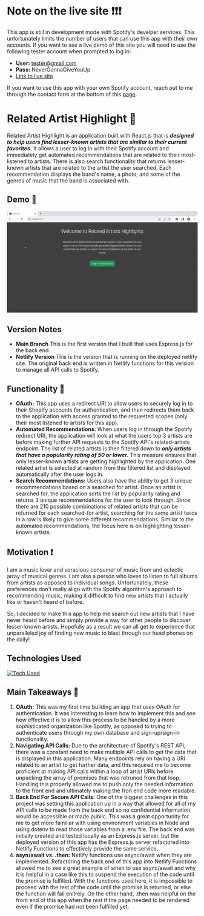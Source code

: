 # Note on the live site :exclamation::exclamation::exclamation:

This app is still in development mode with Spotify's develper services. This unfortunately limits the number of users that can use this
app with their own accounts. If you want to see a live demo of this site you will need to use the following tester account when prompted to log in:

- __User:__ tester@gmail.com
- __Pass:__ NeverGonnaGiveYouUp
- [Link to live site](https://related-artist-highlight.netlify.app/)

If you want to use this app with your own Spotify account, reach out to me through the contact form at the bottom of this [page](portfolio-site-here).

# Related Artist Highlight :musical_note:

Related Artist Highlight is an application built with React.js that is __*designed to help users find lesser-known artists that are similar to their current favorites.*__ It allows a user to log in with their Spotify account and immediately get automated recommendations that are related to their most-listened to artists. There is also search functionality that returns lesser-known artists that are related to the artist the user searched.  Each recommendation displays the band's name, a photo, and some of the genres of music that the band is associated with.

## Demo :movie_camera:
![GIF Demo](https://github.com/Rich5656/related-artist-highlight/blob/main/related-artist-highlight-demo.gif)

## Version Notes
- __Main Branch__ This is the first version that I built that uses Express.js for the back end.
- __Netlify Version__ This is the version that is running on the deployed netlify site. The original back end is written in Netlify functions for this version to manage all API calls to Spotify.

## Functionality :wrench:
- __OAuth:__ This app uses a redirect URI to allow users to securely log in to their Shopify accounts for authentication, and then redirects them back to the application with access granted to the requested scopes (only their most listened to artists for this app).
- __Automated Recommendations:__ When users log in through the Spotify redirect URI, the application will look at what the users top 3 artists are before making further API requests to the Spotify API's related-artists endpoint. The list of related artists is then filtered down to __*only artists that have a popularity rating of 50 or lower.*__ This measure ensures that only lesser-known artists are getting highlighted by the application. One related artist is selected at random from this filtered list and displayed automatically after the user logs in.
- __Search Recommendations:__ Users also have the ability to get 3 unique recommendations based on a searched for artist. Once an artist is searched for, the application sorts the list by popularity rating and returns 3 unique recommendations for the user to look through. Since there are 210 possible combinations of related artists that can be returned for each searched-for artist, searching for the same artist twice in a row is likely to give some different recommendations. Similar to the automated recommendations, the focus here is on highlighting lesser-known artists.


## Motivation :exclamation:

I am a music lover and voracious consumer of music from and eclectic array of musical genres. I am also a person who loves to listen to full albums from artists as opposed to individual songs. Unfortunately, these preferences don't really align with the Spotify algorithm's approach to recommending music, making it difficult to find new artists that I actually like or haven't heard of before.

So, I decided to make this app to help me search out new artists that I have never heard before and simply provide a way for other people to discover lesser-known artists. Hopefully as a result we can all get to experience that unparalleled joy of finding new music to blast through our head phones on the daily!

## Technologies Used

[![Tech Used](https://skillicons.dev/icons?i=react,express,nodejs,js,html,css,git,github,bootstrap,netlify)](https://skillicons.dev)

## Main Takeaways :blue_book:

1. __OAuth:__ This was my first time building an app that uses OAuth for authentication. It was interesting to learn how to implement this and see how effective it is to allow this process to be handled by a more sophisticated organization like Spotify, as opposed to trying to authenticate users through my own database and sign-up/sign-in functionality.
2. __Navigating API Calls:__ Due to the architecture of Spotify's REST API, there was a constant need to make multiple API calls to get the data that is displayed in this application. Many endpoints rely on having a URI related to an artist to get further data, and this required me to become proficient at making API calls within a loop of artist URIs before unpacking the array of promises that was retruned from that loop. Handling this properly allowed me to push only the needed information to the front end and ultimately making the fron end code more readable.
3. __Back End For Secure API Calls:__ One of the biggest challenges in this project was setting this application up in a way that allowed for all of my API calls to be made from the back end so no confidential information would be accessible or made public. This was a great opportunity for me to get more familiar with using environment variables in Node and using dotenv to read those variables from a .env file. The back end was initially created and tested locally as an Express.js server, but the deployed version of this app has the Express.js server refactored into Netlify Functions to effectively provide the same service. 
4. __asyn/await vs. .then:__ Netlify functions use async/await when they are implemented. Refactoring the back end of this app into Netlify Functions allowed me to see a great example of when to use async/await and why it is helpful in a case like this to suspend the execution of the code until the promise is fulfilled. With the functions used here, it is impossible to proceed with the rest of the code until the promise is returned, or else the function will fail enitrely. On the other hand, .then was helpful on the front end of this app when the rest if the page needed to be rendered even if the promise had not been fulfilled yet.